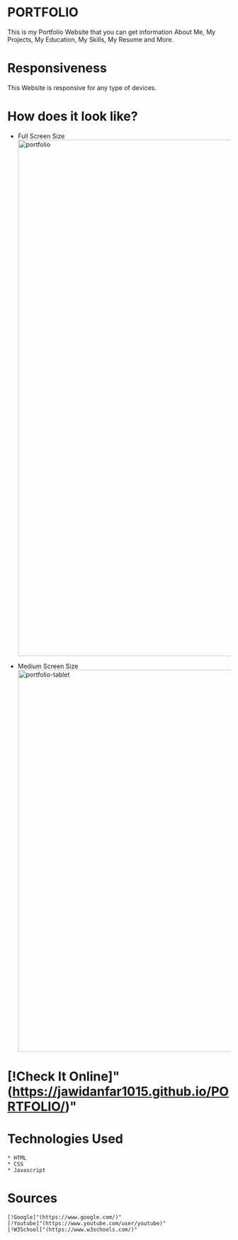 # PORTFOLIO

This is my Portfolio Website that you can get information About Me, My Projects, My Education, My Skills, My Resume and More.

# Responsiveness

This Website is responsive for any type of devices.

# How does it look like?

- Full Screen Size
  <img width="1166" alt="portfolio" src="https://user-images.githubusercontent.com/99248057/171112919-34be3026-e243-45c8-99de-2862651a0825.png">

- Medium Screen Size
  <img width="862" alt="portfolio-tablet" src="https://user-images.githubusercontent.com/99248057/171113074-8dab05fd-a3b5-4f02-99e9-81acb682b121.png">

# [!Check It Online]"(https://jawidanfar1015.github.io/PORTFOLIO/)"

# Technologies Used

    * HTML
    * CSS
    * Javascript

# Sources

    [!Google]"(https://www.google.com/)"
    [!Youtube]"(https://www.youtube.com/user/youtube)"
    [!W3School]"(https://www.w3schools.com/)"
